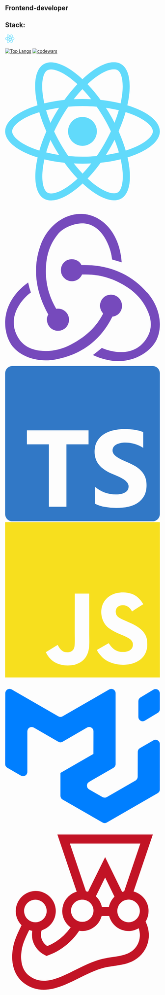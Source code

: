 ## Frontend-developer

## Stack:

<img alt="react" width="30" src="./src/icons/react.svg"/>


[![Top Langs](https://github-readme-stats.vercel.app/api/top-langs/?username=ncsoftt2&layout=compact)](https://github.com/ncsoftt2)
[![codewars](https://www.codewars.com/users/nonamesecond/badges/large)](https://www.codewars.com/users/nonamesecond)
<svg fill=#61DAFB role="img" viewBox="0 0 24 24" xmlns="http://www.w3.org/2000/svg"><path d="M14.23 12.004a2.236 2.236 0 0 1-2.235 2.236 2.236 2.236 0 0 1-2.236-2.236 2.236 2.236 0 0 1 2.235-2.236 2.236 2.236 0 0 1 2.236 2.236zm2.648-10.69c-1.346 0-3.107.96-4.888 2.622-1.78-1.653-3.542-2.602-4.887-2.602-.41 0-.783.093-1.106.278-1.375.793-1.683 3.264-.973 6.365C1.98 8.917 0 10.42 0 12.004c0 1.59 1.99 3.097 5.043 4.03-.704 3.113-.39 5.588.988 6.38.32.187.69.275 1.102.275 1.345 0 3.107-.96 4.888-2.624 1.78 1.654 3.542 2.603 4.887 2.603.41 0 .783-.09 1.106-.275 1.374-.792 1.683-3.263.973-6.365C22.02 15.096 24 13.59 24 12.004c0-1.59-1.99-3.097-5.043-4.032.704-3.11.39-5.587-.988-6.38-.318-.184-.688-.277-1.092-.278zm-.005 1.09v.006c.225 0 .406.044.558.127.666.382.955 1.835.73 3.704-.054.46-.142.945-.25 1.44-.96-.236-2.006-.417-3.107-.534-.66-.905-1.345-1.727-2.035-2.447 1.592-1.48 3.087-2.292 4.105-2.295zm-9.77.02c1.012 0 2.514.808 4.11 2.28-.686.72-1.37 1.537-2.02 2.442-1.107.117-2.154.298-3.113.538-.112-.49-.195-.964-.254-1.42-.23-1.868.054-3.32.714-3.707.19-.09.4-.127.563-.132zm4.882 3.05c.455.468.91.992 1.36 1.564-.44-.02-.89-.034-1.345-.034-.46 0-.915.01-1.36.034.44-.572.895-1.096 1.345-1.565zM12 8.1c.74 0 1.477.034 2.202.093.406.582.802 1.203 1.183 1.86.372.64.71 1.29 1.018 1.946-.308.655-.646 1.31-1.013 1.95-.38.66-.773 1.288-1.18 1.87-.728.063-1.466.098-2.21.098-.74 0-1.477-.035-2.202-.093-.406-.582-.802-1.204-1.183-1.86-.372-.64-.71-1.29-1.018-1.946.303-.657.646-1.313 1.013-1.954.38-.66.773-1.286 1.18-1.868.728-.064 1.466-.098 2.21-.098zm-3.635.254c-.24.377-.48.763-.704 1.16-.225.39-.435.782-.635 1.174-.265-.656-.49-1.31-.676-1.947.64-.15 1.315-.283 2.015-.386zm7.26 0c.695.103 1.365.23 2.006.387-.18.632-.405 1.282-.66 1.933-.2-.39-.41-.783-.64-1.174-.225-.392-.465-.774-.705-1.146zm3.063.675c.484.15.944.317 1.375.498 1.732.74 2.852 1.708 2.852 2.476-.005.768-1.125 1.74-2.857 2.475-.42.18-.88.342-1.355.493-.28-.958-.646-1.956-1.1-2.98.45-1.017.81-2.01 1.085-2.964zm-13.395.004c.278.96.645 1.957 1.1 2.98-.45 1.017-.812 2.01-1.086 2.964-.484-.15-.944-.318-1.37-.5-1.732-.737-2.852-1.706-2.852-2.474 0-.768 1.12-1.742 2.852-2.476.42-.18.88-.342 1.356-.494zm11.678 4.28c.265.657.49 1.312.676 1.948-.64.157-1.316.29-2.016.39.24-.375.48-.762.705-1.158.225-.39.435-.788.636-1.18zm-9.945.02c.2.392.41.783.64 1.175.23.39.465.772.705 1.143-.695-.102-1.365-.23-2.006-.386.18-.63.406-1.282.66-1.933zM17.92 16.32c.112.493.2.968.254 1.423.23 1.868-.054 3.32-.714 3.708-.147.09-.338.128-.563.128-1.012 0-2.514-.807-4.11-2.28.686-.72 1.37-1.536 2.02-2.44 1.107-.118 2.154-.3 3.113-.54zm-11.83.01c.96.234 2.006.415 3.107.532.66.905 1.345 1.727 2.035 2.446-1.595 1.483-3.092 2.295-4.11 2.295-.22-.005-.406-.05-.553-.132-.666-.38-.955-1.834-.73-3.703.054-.46.142-.944.25-1.438zm4.56.64c.44.02.89.034 1.345.034.46 0 .915-.01 1.36-.034-.44.572-.895 1.095-1.345 1.565-.455-.47-.91-.993-1.36-1.565z"/></svg>
<svg fill=#764ABC role="img" viewBox="0 0 24 24" xmlns="http://www.w3.org/2000/svg"><path d="M16.634 16.504c.87-.075 1.543-.84 1.5-1.754-.047-.914-.796-1.648-1.709-1.648h-.061a1.71 1.71 0 00-1.648 1.769c.03.479.226.869.494 1.153-1.048 2.038-2.621 3.536-5.005 4.795-1.603.838-3.296 1.154-4.944.93-1.378-.195-2.456-.81-3.116-1.799-.988-1.499-1.078-3.116-.255-4.734.6-1.17 1.499-2.023 2.099-2.443a9.96 9.96 0 01-.42-1.543C-.868 14.408-.416 18.752.932 20.805c1.004 1.498 3.057 2.456 5.304 2.456.6 0 1.23-.044 1.843-.194 3.897-.749 6.848-3.086 8.541-6.532zm5.348-3.746c-2.32-2.728-5.738-4.226-9.634-4.226h-.51c-.253-.554-.837-.899-1.498-.899h-.045c-.943 0-1.678.81-1.647 1.753.03.898.794 1.648 1.708 1.648h.074a1.69 1.69 0 001.499-1.049h.555c2.309 0 4.495.674 6.488 1.992 1.527 1.005 2.622 2.323 3.237 3.897.538 1.288.509 2.547-.045 3.597-.855 1.647-2.294 2.517-4.196 2.517-1.199 0-2.367-.375-2.967-.644-.36.298-.96.793-1.394 1.093 1.318.598 2.652.943 3.94.943 2.922 0 5.094-1.647 5.919-3.236.898-1.798.824-4.824-1.47-7.416zM6.49 17.042c.03.899.793 1.648 1.708 1.648h.06a1.688 1.688 0 001.648-1.768c0-.9-.779-1.647-1.693-1.647h-.06c-.06 0-.15 0-.226.029-1.243-2.098-1.768-4.347-1.572-6.772.12-1.828.72-3.417 1.797-4.735.9-1.124 2.593-1.68 3.747-1.708 3.236-.061 4.585 3.971 4.689 5.574l1.498.45C17.741 3.197 14.686.62 11.764.62 9.02.62 6.49 2.613 5.47 5.535 4.077 9.43 4.991 13.177 6.7 16.174c-.15.195-.24.539-.21.868z"/></svg>
<svg fill=#3178C6 role="img" viewBox="0 0 24 24" xmlns="http://www.w3.org/2000/svg"><path d="M1.125 0C.502 0 0 .502 0 1.125v21.75C0 23.498.502 24 1.125 24h21.75c.623 0 1.125-.502 1.125-1.125V1.125C24 .502 23.498 0 22.875 0zm17.363 9.75c.612 0 1.154.037 1.627.111a6.38 6.38 0 0 1 1.306.34v2.458a3.95 3.95 0 0 0-.643-.361 5.093 5.093 0 0 0-.717-.26 5.453 5.453 0 0 0-1.426-.2c-.3 0-.573.028-.819.086a2.1 2.1 0 0 0-.623.242c-.17.104-.3.229-.393.374a.888.888 0 0 0-.14.49c0 .196.053.373.156.529.104.156.252.304.443.444s.423.276.696.41c.273.135.582.274.926.416.47.197.892.407 1.266.628.374.222.695.473.963.753.268.279.472.598.614.957.142.359.214.776.214 1.253 0 .657-.125 1.21-.373 1.656a3.033 3.033 0 0 1-1.012 1.085 4.38 4.38 0 0 1-1.487.596c-.566.12-1.163.18-1.79.18a9.916 9.916 0 0 1-1.84-.164 5.544 5.544 0 0 1-1.512-.493v-2.63a5.033 5.033 0 0 0 3.237 1.2c.333 0 .624-.03.872-.09.249-.06.456-.144.623-.25.166-.108.29-.234.373-.38a1.023 1.023 0 0 0-.074-1.089 2.12 2.12 0 0 0-.537-.5 5.597 5.597 0 0 0-.807-.444 27.72 27.72 0 0 0-1.007-.436c-.918-.383-1.602-.852-2.053-1.405-.45-.553-.676-1.222-.676-2.005 0-.614.123-1.141.369-1.582.246-.441.58-.804 1.004-1.089a4.494 4.494 0 0 1 1.47-.629 7.536 7.536 0 0 1 1.77-.201zm-15.113.188h9.563v2.166H9.506v9.646H6.789v-9.646H3.375z"/></svg>
<svg fill=#F7DF1E role="img" viewBox="0 0 24 24" xmlns="http://www.w3.org/2000/svg"><path d="M0 0h24v24H0V0zm22.034 18.276c-.175-1.095-.888-2.015-3.003-2.873-.736-.345-1.554-.585-1.797-1.14-.091-.33-.105-.51-.046-.705.15-.646.915-.84 1.515-.66.39.12.75.42.976.9 1.034-.676 1.034-.676 1.755-1.125-.27-.42-.404-.601-.586-.78-.63-.705-1.469-1.065-2.834-1.034l-.705.089c-.676.165-1.32.525-1.71 1.005-1.14 1.291-.811 3.541.569 4.471 1.365 1.02 3.361 1.244 3.616 2.205.24 1.17-.87 1.545-1.966 1.41-.811-.18-1.26-.586-1.755-1.336l-1.83 1.051c.21.48.45.689.81 1.109 1.74 1.756 6.09 1.666 6.871-1.004.029-.09.24-.705.074-1.65l.046.067zm-8.983-7.245h-2.248c0 1.938-.009 3.864-.009 5.805 0 1.232.063 2.363-.138 2.711-.33.689-1.18.601-1.566.48-.396-.196-.597-.466-.83-.855-.063-.105-.11-.196-.127-.196l-1.825 1.125c.305.63.75 1.172 1.324 1.517.855.51 2.004.675 3.207.405.783-.226 1.458-.691 1.811-1.411.51-.93.402-2.07.397-3.346.012-2.054 0-4.109 0-6.179l.004-.056z"/></svg>
<svg fill=#007FFF role="img" viewBox="0 0 24 24" xmlns="http://www.w3.org/2000/svg"><path d="M20.229 15.793a.666.666 0 0 0 .244-.243.666.666 0 0 0 .09-.333l.012-3.858a.666.666 0 0 1 .09-.333.666.666 0 0 1 .245-.243L23 9.58a.667.667 0 0 1 .333-.088.667.667 0 0 1 .333.09.667.667 0 0 1 .244.243.666.666 0 0 1 .089.333v7.014a.667.667 0 0 1-.335.578l-7.893 4.534a.666.666 0 0 1-.662 0l-6.194-3.542a.667.667 0 0 1-.246-.244.667.667 0 0 1-.09-.335v-3.537c0-.004.004-.006.008-.004s.008 0 .008-.005v-.004c0-.003.002-.005.004-.007l5.102-2.93c.004-.003.002-.01-.003-.01a.005.005 0 0 1-.004-.002.005.005 0 0 1-.001-.004l.01-3.467a.667.667 0 0 0-.333-.58.667.667 0 0 0-.667 0L8.912 9.799a.667.667 0 0 1-.665 0l-3.804-2.19a.667.667 0 0 0-.999.577v6.267a.667.667 0 0 1-.332.577.666.666 0 0 1-.332.09.667.667 0 0 1-.333-.088L.336 13.825a.667.667 0 0 1-.246-.244.667.667 0 0 1-.09-.336L.019 2.292a.667.667 0 0 1 .998-.577l7.23 4.153a.667.667 0 0 0 .665 0l7.228-4.153a.666.666 0 0 1 .333-.088.666.666 0 0 1 .333.09.667.667 0 0 1 .244.244.667.667 0 0 1 .088.333V13.25c0 .117-.03.232-.089.334a.667.667 0 0 1-.245.244l-3.785 2.18a.667.667 0 0 0-.245.245.666.666 0 0 0-.089.334.667.667 0 0 0 .09.334.666.666 0 0 0 .247.244l2.088 1.189a.67.67 0 0 0 .33.087.667.667 0 0 0 .332-.089l4.457-2.56Zm.438-9.828a.666.666 0 0 0 .09.335.666.666 0 0 0 .248.244.667.667 0 0 0 .67-.008l2.001-1.2a.666.666 0 0 0 .237-.243.667.667 0 0 0 .087-.329V2.32a.667.667 0 0 0-.091-.335.667.667 0 0 0-.584-.33.667.667 0 0 0-.334.094l-2 1.2a.666.666 0 0 0-.238.243.668.668 0 0 0-.086.329v2.445Z"/></svg>
<svg fill=#C21325 role="img" viewBox="0 0 24 24" xmlns="http://www.w3.org/2000/svg"><path d="M22.251 11.82a3.117 3.117 0 0 0-2.328-3.01L22.911 0H8.104L11.1 8.838a3.116 3.116 0 0 0-2.244 2.988c0 1.043.52 1.967 1.313 2.536a8.279 8.279 0 0 1-1.084 1.244 8.14 8.14 0 0 1-2.55 1.647c-.834-.563-1.195-1.556-.869-2.446a3.11 3.11 0 0 0-.91-6.08 3.117 3.117 0 0 0-3.113 3.113c0 .848.347 1.626.903 2.182-.048.097-.097.195-.146.299-.465.959-.993 2.043-1.195 3.259-.403 2.432.257 4.384 1.849 5.489A5.093 5.093 0 0 0 5.999 24c1.827 0 3.682-.917 5.475-1.807 1.279-.632 2.599-1.292 3.898-1.612.48-.118.98-.187 1.508-.264 1.07-.153 2.175-.312 3.168-.89a4.482 4.482 0 0 0 2.182-3.091c.174-.994 0-1.994-.444-2.87.298-.48.465-1.042.465-1.647zm-1.355 0c0 .965-.785 1.75-1.75 1.75a1.753 1.753 0 0 1-1.085-3.126l.007-.007c.056-.042.118-.084.18-.125 0 0 .008 0 .008-.007.028-.014.055-.035.083-.05.007 0 .014-.006.021-.006.028-.014.063-.028.097-.042.035-.014.07-.027.098-.041.007 0 .013-.007.02-.007.028-.007.056-.021.084-.028.007 0 .02-.007.028-.007.034-.007.062-.014.097-.02h.007l.104-.022c.007 0 .02 0 .028-.007.028 0 .055-.007.083-.007h.035c.035 0 .07-.007.111-.007h.09c.028 0 .05 0 .077.007h.014c.055.007.111.014.167.028a1.766 1.766 0 0 1 1.396 1.723zM10.043 1.39h10.93l-2.509 7.4c-.104.02-.208.055-.312.09l-2.64-5.385-2.648 5.35c-.104-.034-.216-.055-.327-.076l-2.494-7.38zm4.968 9.825a3.083 3.083 0 0 0-.938-1.668l1.438-2.904 1.452 2.967c-.43.43-.743.98-.868 1.605H15.01zm-3.481-1.098c.034-.007.062-.014.097-.02h.02c.029-.008.056-.008.084-.015h.028c.028 0 .049-.007.076-.007h.271c.028 0 .049.007.07.007.014 0 .02 0 .035.007.027.007.048.007.076.014.007 0 .014 0 .028.007l.097.02h.007c.028.008.056.015.083.029.007 0 .014.007.028.007.021.007.049.014.07.027.007 0 .014.007.02.007.028.014.056.021.084.035h.007a.374.374 0 0 1 .09.049h.007c.028.014.056.034.084.048.007 0 .007.007.013.007.028.014.05.035.077.049l.007.007c.083.062.16.132.236.201l.007.007a1.747 1.747 0 0 1 .48 1.209 1.752 1.752 0 0 1-3.502 0 1.742 1.742 0 0 1 1.32-1.695zm-6.838-.049c.966 0 1.751.786 1.751 1.751s-.785 1.751-1.75 1.751-1.752-.785-1.752-1.75.786-1.752 1.751-1.752zm16.163 6.025a3.07 3.07 0 0 1-1.508 2.133c-.758.438-1.689.577-2.669.716a17.29 17.29 0 0 0-1.64.291c-1.445.355-2.834 1.05-4.182 1.717-1.724.854-3.35 1.66-4.857 1.66a3.645 3.645 0 0 1-2.154-.688c-1.529-1.056-1.453-3.036-1.272-4.12.167-1.015.632-1.966 1.077-2.877.028-.055.049-.104.077-.16.152.056.312.098.479.126-.264 1.473.486 2.994 1.946 3.745l.264.139.284-.104c1.216-.431 2.342-1.133 3.336-2.071a9.334 9.334 0 0 0 1.445-1.716c.16.027.32.034.48.034a3.117 3.117 0 0 0 3.008-2.327h1.167a3.109 3.109 0 0 0 3.01 2.327c.576 0 1.11-.16 1.57-.43.18.52.236 1.063.139 1.605z"/></svg>



